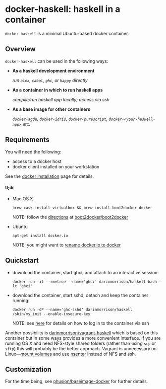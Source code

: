 # docker-haskell: haskell in a container

`docker-haskell` is a minimal Ubuntu-based docker container.

## Overview

`docker-haskell` can be used in the following ways:

*   **As a haskell development environment**

     _run `alex`, `cabal`, `ghc`, or `happy` directly_

*   **As a container in which to run haskell apps**

    _compile/run haskell app locally; access via ssh_

*   **As a base image for other containers**

    _`docker-agda`, `docker-idris`, `docker-purescript`, `docker-<your-haskell-app>` etc._

## Requirements

You will need the following:

*   access to a docker host
*   docker client installed on your workstation

See the [docker installation](https://docs.docker.com/installation/) page for details.

#### tl;dr

*   Mac OS X

        brew cask install virtualbox && brew install boot2docker docker

      NOTE: follow the [directions](https://github.com/boot2docker/boot2docker#how-to-use) at [boot2docker/boot2docker](https://github.com/boot2docker/boot2docker)

*   Ubuntu

        apt-get install docker.io

      NOTE: you might want to [rename docker.io to docker](http://pastebin.com/raw.php?i=hm3y4vJy)

## Quickstart

*   download the container, start ghci, and attach to an interactive session:

        docker run -it --rm=true --name='ghci' darinmorrison/haskell bash -lc 'ghci'

*   download the container, start sshd, detach and keep the container running:

        docker run -dP --name='ghc-sshd' darinmorrison/haskell /sbin/my_init --enable-insecure-key

      NOTE: see [here](https://github.com/phusion/baseimage-docker#login-to-the-container-or-running-a-command-inside-it-via-ssh) for details on how to log in to the container via ssh

Another possibility is [darinmorrison/vagrant-haskell](https://github.com/darinmorrison/vagrant-haskell) which is based on this container but in some ways provides a more convenient interface. If you are running OS X and need NFS-style shared folders (rather than using `scp` or `sftp`) this will probably be the better approach. Vagrant is unnecessary on Linux—[mount volumes](https://docs.docker.com/userguide/dockervolumes) and use [nsenter](https://github.com/jpetazzo/nsenter) instead of NFS and ssh.

## Customization

For the time being, see [phusion/baseimage-docker](https://github.com/phusion/baseimage-docker) for further details.
